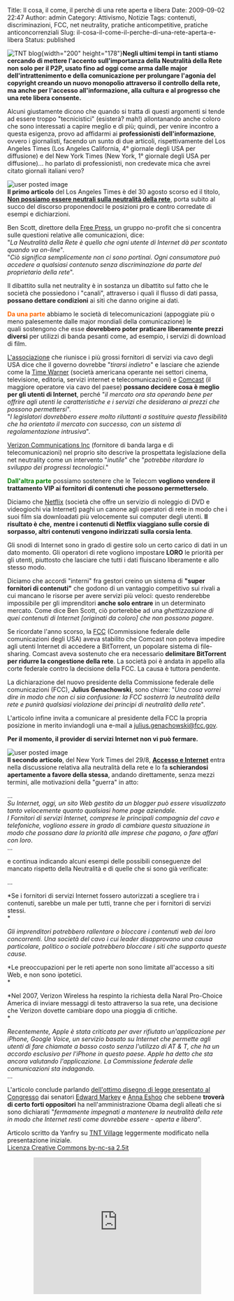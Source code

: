 Title: Il cosa, il come, il perchè di una rete aperta e libera
Date: 2009-09-02 22:47
Author: admin
Category: Attivismo, Notizie
Tags: contenuti, discriminazioni, FCC, net neutrality, pratiche anticompetitive, pratiche anticoncorrenziali
Slug: il-cosa-il-come-il-perche-di-una-rete-aperta-e-libera
Status: published

![TNT blog](http://1.bp.blogspot.com/_58PErfRkJKM/RuJTOjcCHnI/AAAAAAAAAJ8/f9KTbR65ays/s400/oneweb.png){width="200" height="178"}**Negli ultimi tempi in tanti stiamo cercando di mettere l'accento sull'importanza della Neutralità della Rete non solo per il P2P, usato fino ad oggi come arma dalle major dell'intrattenimento e della comunicazione per prolungare l'agonia del copyright creando un nuovo monopolio attraverso il controllo della rete, ma anche per l'accesso all'informazione, alla cultura e al progresso che una rete libera consente.**

**<!--more-->**

Alcuni giustamente dicono che quando si tratta di questi argomenti si tende ad essere troppo "tecnicistici" (esisterà? mah!) allontanando anche coloro che sono interessati a capire meglio e di più; quindi, per venire incontro a questa esigenza, provo ad affidarmi ai **professionisti dell'informazione**, ovvero i giornalisti, facendo un sunto di due articoli, rispettivamente del Los Angeles Times (Los Angeles California, 4° giornale degli USA per diffusione) e del New York Times (New York, 1° giornale degli USA per diffusione)... ho parlato di professionisti, non credevate mica che avrei citato giornali italiani vero?

![user posted image](http://img4.imageshack.us/img4/6371/lat170.jpg)  
**Il primo articolo** del Los Angeles Times è del 30 agosto scorso ed il titolo, [**Non possiamo essere neutrali sulla neutralità della rete**](http://www.latimes.com/business/la-fi-lazarus30-2009aug30,0,3436552.column), porta subito al succo del discorso proponendoci le posizioni pro e contro corredate di esempi e dichiarzioni.

Ben Scott, direttore della [Free Press](http://www.freepress.net/), un gruppo no-profit che si concentra sulle questioni relative alle comunicazioni, dice:  
"*La Neutralità della Rete è quello che ogni utente di Internet dà per scontato quando va on-line*".  
"*Ciò significa semplicemente non ci sono portinai. Ogni consumatore può accedere a qualsiasi contenuto senza discriminazione da parte del proprietario della rete*".

Il dibattito sulla net neutrality è in sostanza un dibattito sul fatto che le società che possiedono i "canali", attraverso i quali il flusso di dati passa, **possano dettare condizioni** ai siti che danno origine ai dati.

<span style="COLOR: red"><span style="color: #000000;">**<span style="color: #ff6600;">Da una parte</span>**</span></span> abbiamo le società di telecomunicazioni (appoggiate più o meno palesemente dalle major mondiali della comunicazione) le quali sostengono che esse **dovrebbero poter praticare liberamente prezzi diversi** per utilizzi di banda pesanti come, ad esempio, i servizi di download di film.

[L'associazione](http://www.ncta.com/Default.aspx) che riunisce i più grossi fornitori di servizi via cavo degli USA dice che il governo dovrebbe "*tirarsi indietro*" e lasciare che aziende come la <span style="text-decoration: underline;">Time Warner</span> (società americana operante nei settori cinema, televisione, editoria, servizi internet e telecomunicazioni) e <span style="text-decoration: underline;">Comcast</span> (il maggiore operatore via cavo del paese) **possano decidere cosa è meglio per gli utenti di Internet**, perché "*il mercato ora sta operando bene per offrire agli utenti le caratteristiche e i servizi che desiderano ai prezzi che possono permettersi*".  
"*I legislatori dovrebbero essere molto riluttanti a sostituire questa flessibilità che ha orientato il mercato con successo, con un sistema di regolamentazione intrusiva*".

<span style="text-decoration: underline;">Verizon Communications Inc</span> (fornitore di banda larga e di telecomunicazioni) nel proprio sito descrive la prospettata legislazione della net neutrality come un intervento "*inutile*" che "*potrebbe ritardare lo sviluppo dei progressi tecnologici*."

<span style="COLOR: green">**Dall'altra parte**</span> possiamo sostenere che le Telecom **vogliono vendere il trattamento VIP ai fornitori di contenuti che possono permetterselo**.

Diciamo che <span style="text-decoration: underline;">Netflix</span> (società che offre un servizio di noleggio di DVD e videogiochi via Internet) paghi un canone agli operatori di rete in modo che i suoi film sia downloadati più velocemente sui computer degli utenti. **Il risultato è che,** **mentre i contenuti di Netflix viaggiano sulle corsie di sorpasso, altri contenuti vengono indirizzati sulla corsia lenta**.

Gli snodi di Internet sono in grado di gestire solo un certo carico di dati in un dato momento. Gli operatori di rete vogliono impostare **LORO** le priorità per gli utenti, piuttosto che lasciare che tutti i dati fluiscano liberamente e allo stesso modo.

Diciamo che accordi "interni" fra gestori creino un sistema di **"super fornitori di contenuti"** che godono di un vantaggio competitivo sui rivali a cui mancano le risorse per avere servizi più veloci: questo renderebbe impossibile per gli imprenditori **anche solo entrare** in un determinato mercato. Come dice Ben Scott, ciò porterebbe ad una *ghettizzazione di quei contenuti di Internet \[originati da coloro\] che non possono pagare*.

Se ricordate l'anno scorso, la [FCC](http://www.fcc.gov/) (Commissione federale delle comunicazioni degli USA) aveva stabilito che Comcast non poteva impedire agli utenti Internet di accedere a BitTorrent, un popolare sistema di file-sharing. Comcast aveva sostenuto che era necessario **delimitare BitTorrent per ridurre la congestione della rete**. La società poi è andata in appello alla corte federale contro la decisione della FCC. La causa è tuttora pendente.

La dichiarazione del nuovo presidente della Commissione federale delle comunicazioni (FCC), **Julius Genachowski**, sono chiare: "*Una cosa vorrei dire in modo che non ci sia confusione: la FCC sosterrà la neutralità della rete e punirà qualsiasi violazione dei principi di neutralità della rete*".

L'articolo infine invita a comunicare al presidente della FCC la propria posizione in merito inviandogli una e-mail a julius.genachowski@fcc.gov.

**Per il momento, il provider di servizi Internet non vi può fermare.**

![user posted image](http://img188.imageshack.us/img188/4897/nyt170.jpg)  
**Il secondo articolo**, del New York Times del 29/8, [**Accesso e Internet**](http://www.nytimes.com/2009/08/29/opinion/29sat3.html?_r=1) entra nella discussione relativa alla neutralità della rete e lo fa **schierandosi apertamente a favore della stessa**, andando direttamente, senza mezzi termini, alle motivazioni della "guerra" in atto:

...  
*Su Internet, oggi, un sito Web gestito da un blogger può essere visualizzato tanto velocemente quanto qualsiasi home page aziendale.  
I Fornitori di servizi Internet, comprese le principali compagnia del cavo e telefoniche, vogliono essere in grado di cambiare questa situazione in modo che possano dare la priorità alle imprese che pagano, o fare affari con loro*.  
...

e continua indicando alcuni esempi delle possibili conseguenze del mancato rispetto della Neutralità e di quelle che si sono già verificate:

...

*Se i fornitori di servizi Internet fossero autorizzati a scegliere tra i contenuti, sarebbe un male per tutti, tranne che per i fornitori di servizi stessi.  
*

*Gli imprenditori potrebbero rallentare o bloccare i contenuti web dei loro concorrenti. Una società del cavo i cui leader disapprovano una causa particolare, politico o sociale potrebbero bloccare i siti che supporto queste cause.*

*Le preoccupazioni per le reti aperte non sono limitate all'accesso a siti Web, e non sono ipotetici.  
*

*Nel 2007, Verizon Wireless ha respinto la richiesta della Naral Pro-Choice America di inviare messaggi di testo attraverso la sua rete, una decisione che Verizon dovette cambiare dopo una pioggia di critiche.  
*

*Recentemente, Apple è stata criticata per aver rifiutato un'applicazione per iPhone, Google Voice, un servizio basato su Internet che permette agli utenti di fare chiamate a basso costo senza l'utilizzo di AT & T, che ha un accordo esclusivo per l'iPhone in questo paese. Apple ha detto che sta ancora valutando l'applicazione. La Commissione federale delle comunicazioni sta indagando.*  
...

L'articolo conclude parlando [dell'ottimo disegno di legge presentato al Congresso](http://markey.house.gov/images/PDFs/netneutralitybill.pdf) dai senatori <span style="text-decoration: underline;">Edward Markey</span> e <span style="text-decoration: underline;">Anna Eshoo</span> che sebbene **troverà di certo forti oppositori** ha nell'amministrazione Obama degli alleati che si sono dichiarati "*fermamente impegnati a mantenere la neutralità della rete in modo che Internet resti come dovrebbe essere - aperta e libera*".

Articolo scritto da Yanfry su [TNT Village](http://forum.tntvillage.scambioetico.org/tntforum/index.php?act=ST&f=496&t=181478&st=0#entry12032870) leggermente modificato nella presentazione iniziale.  
[Licenza Creative Commons by-nc-sa 2.5it](http://creativecommons.org/licenses/by-nc-sa/2.5/it/)

<p>
<center>
<object width="384" height="313">
<param name="movie" value="http://www.youtube.com/v/JP_3WnJ42kw&amp;hl=it&amp;fs=1"></param><param name="allowFullScreen" value="true"></param><param name="allowscriptaccess" value="always"></param>

<embed src="http://www.youtube.com/v/JP_3WnJ42kw&amp;hl=it&amp;fs=1" type="application/x-shockwave-flash" width="384" height="313" allowscriptaccess="always" allowfullscreen="true">
</embed>
</object>
</center>
</p>

